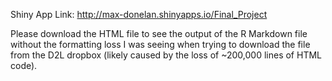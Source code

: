 Shiny App Link: http://max-donelan.shinyapps.io/Final_Project

Please download the HTML file to see the output of the R Markdown file without the formatting loss I was seeing when trying to download the file from the D2L dropbox (likely caused by the loss of ~200,000 lines of HTML code). 
